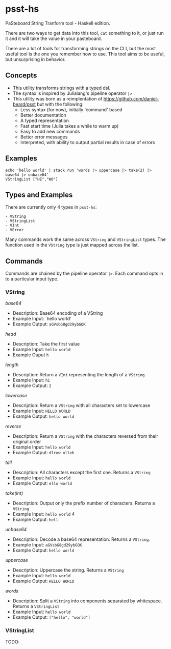 # psst-hs

PaSteboard String Tranform tool - Haskell edition.

There are two ways to get data into this tool, `cat` something to it, or just run it and it will take the value in your pasteboard.

There are a lot of tools for transforming strings on the CLI, but the most useful tool is the one you remember how to use.
This tool aims to be useful, but unsurprising in behavior.

## Concepts

- This utility transforms strings with a typed dsl. 
- The syntax is inspired by Julialang's pipeline operator `|>`
- This utility was born as a reimplentation of https://github.com/daniel-beard/psst but with the following:
    - Less syntax (for now), initially 'command' based
    - Better documentation
    - A typed representation
    - Fast start time (Julia takes a while to warm up)
    - Easy to add new commands
    - Better error messages
    - Interpreted, with ability to output partial results in case of errors

## Examples

```shell
echo 'hello world' | stack run 'words |> uppercase |> take(2) |> base64 |> unbase64'
VStringList ["HE","WO"]
```


## Types and Examples

There are currently only 4 types in `psst-hs`:

```
- VString
- VStringList
- VInt
- VError
```

Many commands work the same across `VString` and `VStringList` types. The function used in the `VString` type is just mapped across the list.

## Commands

Commands are chained by the pipeline operator `|>`. Each command opts in to a particular input type.

### VString

*base64*
- Description: Base64 encoding of a VString
- Example Input: `hello world'
- Example Output: `aGVsbG8gd29ybGQK`

*head*
- Description: Take the first value
- Example Input: `hello world`
- Example Ouput `h`

*length*
- Description: Return a `VInt` representing the length of a `VString`
- Example Input: `hi`
- Example Output: `2`

*lowercase* 
- Description: Return a `VString` with all characters set to lowercase
- Example Input: `HELLO WORLD`
- Example Output: `hello world`

*reverse*
- Description: Return a `VString` with the characters reversed from their original order
- Example Input: `hello world`
- Example Output: `dlrow olleh`

*tail*
- Description: All characters except the first one. Returns a `VString`
- Example Input: `hello world`
- Example Output: `ello world`

*take(Int)*
- Description: Output only the prefix number of characters. Returns a `VString`
- Example Input: `hello world` 4
- Example Output: `hell`

*unbase64*
- Description: Decode a base64 representation. Returns a `VString`.
- Example Input: `aGVsbG8gd29ybGQK`
- Example Output: `hello world`

*uppercase*
- Description: Uppercase the string. Returns a `VString`
- Example Input: `hello world`
- Example Output: `HELLO WORLD`

*words*
- Description: Split a `VString` into components separated by whitespace. Returns a `VStringList`
- Example Input: `hello world`
- Example Output: `["hello", "world"]`

### VStringList

TODO: